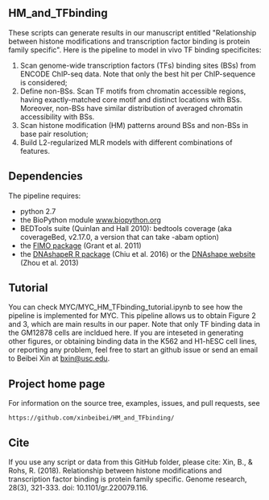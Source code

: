 ## HM_and_TFbinding

These scripts can generate results in our manuscript entitled "Relationship between histone modifications and transcription factor binding is protein family specific". Here is the pipeline to model in vivo TF binding specificites:

1. Scan genome-wide transcription factors (TFs) binding sites (BSs) from ENCODE ChIP-seq data. Note that only the best hit per ChIP-sequence is considered;
2. Define non-BSs. Scan TF motifs from chromatin accessible regions, having exactly-matched core motif and distinct locations with BSs. Moreover, non-BSs have similar distribution of averaged chromatin accessibility with BSs.
3. Scan histone modification (HM) patterns around BSs and non-BSs in base pair resolution;
4. Build L2-regularized MLR models with different combinations of features.

## Dependencies

The pipeline requires:

* python 2.7 
* the BioPython module www.biopython.org
* BEDTools suite (Quinlan and Hall 2010): bedtools coverage (aka coverageBed, v2.17.0, a version that can take -abam option)
* the [FIMO package](http://meme-suite.org/doc/fimo.html) (Grant et al. 2011)
* the [DNAshapeR R package](http://bioconductor.org/packages/release/bioc/html/DNAshapeR.html) (Chiu et al. 2016) or the [DNAshape website](http://rohslab.cmb.usc.edu/DNAshape/) (Zhou et al. 2013)

## Tutorial

You can check MYC/MYC_HM_TFbinding_tutorial.ipynb to see how the pipeline is implemented for MYC. This pipeline allows us to obtain Figure 2 and 3, which are main results in our paper. Note that only TF binding data in the GM12878 cells are incldued here. If you are inteseted in generating other figures, or obtaining binding data in the K562 and H1-hESC cell lines, or reporting any problem, feel free to start an github issue or send an email to Beibei Xin at bxin@usc.edu.

## Project home page

For information on the source tree, examples, issues, and pull requests, see

    https://github.com/xinbeibei/HM_and_TFbinding/

## Cite

If you use any script or data from this GitHub folder, please cite:
Xin, B., & Rohs, R. (2018). Relationship between histone modifications and transcription factor binding is protein family specific. Genome research, 28(3), 321-333. doi: 10.1101/gr.220079.116. 
